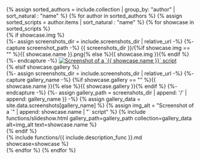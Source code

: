 <div id="showcase-grid" data-columns>
{% assign sorted_authors = include.collection | group_by: "author" | sort_natural : "name" %}
{% for author in sorted_authors %}
{% assign sorted_scripts = author.items | sort_natural : "name" %}
{% for showcase in sorted_scripts %}
<div class="showcase">
{% if showcase.img %}
<div class="scriptimgwrap" id="{% include functions/custom_slugify.md name = showcase.name %}" markdown="0">
  {%- assign screenshots_dir = include.screenshots_dir | relative_url -%}
  {%- capture screenshot_path -%}
    {{ screenshots_dir }}/{%if showcase.img == "" %}{{ showcase.name }}.png{% else %}{{ showcase.img }}{% endif %}
  {%- endcapture -%}
  <a href="{{ screenshot_path }}">
    <img class="scriptimg" alt="Screenshot of a `{{ showcase.name }}` script" title='{{ showcase.name }}' src="{{ screenshot_path }}" />
  </a>
</div>
{% elsif showcase.gallery %}
<div class="scriptimgwrap" id="{% include functions/custom_slugify.md name = showcase.name %}" markdown="0">
  {%- assign screenshots_dir = include.screenshots_dir | relative_url -%}
  {%- capture gallery_name -%}
    {%if showcase.gallery == "" %}{{ showcase.name }}{% else %}{{ showcase.gallery }}{% endif %}
  {%- endcapture -%}
  {%- assign gallery_path = screenshots_dir | append: '/' | append: gallery_name }} -%}
  {% assign gallery_data = site.data.screenshots[gallery_name] %}
  {% assign img_alt = "Screenshot of a `" | append: showcase.name | "` script" %}
  {% include functions/slideshow.html
    gallery_path=gallery_path
    collection=gallery_data
    alt=img_alt
    text=showcase.name
  %}
</div>
{% endif %}
<div class="scriptdesc">
{% include functions/{{ include.description_func }}.md
  showcase=showcase
%}
</div>
</div>
{% endfor %}
{% endfor %}
</div>